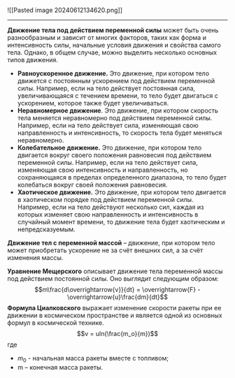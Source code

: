 ![[Pasted image 20240612134620.png]]

---

**Движение тела под действием переменной силы** может быть очень разнообразным и зависит от многих факторов, таких как форма и интенсивность силы, начальные условия движения и свойства самого тела. Однако, в общем случае, можно выделить несколько основных типов движения.
- **Равноускоренное движение.** Это движение, при котором тело движется с постоянным ускорением под действием переменной силы. Например, если на тело действует постоянная сила, увеличивающаяся с течением времени, то тело будет двигаться с ускорением, которое также будет увеличиваться.
- **Неравномерное движение**. Это движение, при котором скорость тела меняется неравномерно под действием переменной силы. Например, если на тело действует сила, изменяющая свою направленность и интенсивность, то скорость тела будет меняться неравномерно.
- **Колебательное движение.** Это движение, при котором тело двигается вокруг своего положения равновесия под действием переменной силы. Например, если на тело действует сила, изменяющая свою интенсивность и направленность, но сохраняющаяся в пределах определенного диапазона, то тело будет колебаться вокруг своей положения равновесия.
- **Хаотическое движение.** Это движение, при котором тело двигается в хаотическом порядке под действием переменной силы. Например, если на тело действуют несколько сил, каждая из которых изменяет свою направленность и интенсивность в случайный момент времени, то движение тела будет хаотическим и непредсказуемым.

**Движение тел с переменной массой** – движение, при котором тело может приобретать ускорение не за счёт внешних сил, а за счёт изменения массы.

**Уравнение Мещерского** описывает движение тела переменной массы под действием постоянной силы. Оно выглядит следующим образом: $$m\frac{d\overrightarrow{v}}{dt} = \overrightarrow{F} -\overrightarrow{u}\frac{dm}{dt}$$
**Формула Циалковского** выражает изменение скорости ракеты при ее движении в космическом пространстве и является одной из основных формул в космической технике.$$v = uln(\frac{m_o}{m})$$
где 
- $m_0$ - начальная масса ракеты вместе с топливом;
- m – конечная масса ракеты.